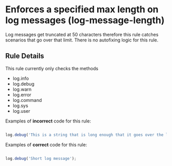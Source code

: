 # Enforces a specified max length on log messages (log-message-length)

Log messages get truncated at 50 characters therefore this rule catches scenarios that go over that limit.
There is no autofixing logic for this rule.

## Rule Details

This rule currently only checks the methods 

- log.info
- log.debug
- log.warn
- log.error
- log.command
- log.sys
- log.user

Examples of **incorrect** code for this rule:

```js

log.debug('This is a string that is long enough that it goes over the limit');

```

Examples of **correct** code for this rule:

```js

log.debug('Short log message');

```
